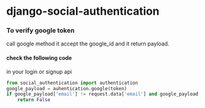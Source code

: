 # django-social-authentication


### To verify google token
call google method it accept the google_id and it return payload.
#### check the following code 
in your login or signup api 
``` python
from social_authentication import authentication
google_payload = auhentication.google(token)
if google_payload['email'] != request.data['email'] and google_payload['aud'] != GOOGLE_APP_ID: # check the email_id and aud in token
    return False
```
